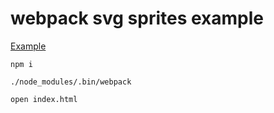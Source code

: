 # webpack svg sprites example

[Example](http://torgeir.github.io/webpack-svg-sprites-example/)

```
npm i
```

```
./node_modules/.bin/webpack
```

```
open index.html
```
